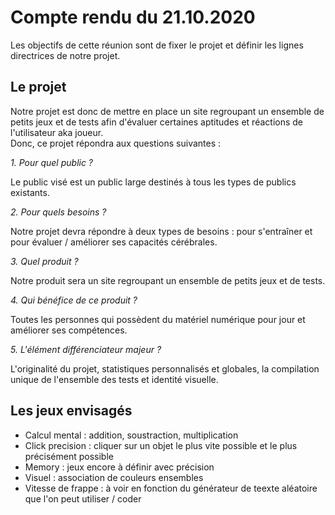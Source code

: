 # Compte rendu du 21.10.2020 #

Les objectifs de cette réunion sont de fixer le projet et définir les lignes directrices de notre projet.  

## Le projet ##

Notre projet est donc de mettre en place un site regroupant un ensemble de petits jeux et de tests afin d'évaluer certaines aptitudes et réactions de l'utilisateur aka joueur.  
Donc, ce projet répondra aux questions suivantes : 

*1. Pour quel public ?*

Le public visé est un public large destinés à tous les types de publics existants.  

*2. Pour quels besoins ?*  

Notre projet devra répondre à deux types de besoins : pour s'entraîner et pour évaluer / améliorer ses capacités cérébrales.  

*3. Quel produit ?* 

Notre produit sera un site regroupant un ensemble de petits jeux et de tests.  

*4. Qui bénéfice de ce produit ?* 

Toutes les personnes qui possèdent du matériel numérique pour jour et améliorer ses compétences.  

*5. L'élément différenciateur majeur ?* 

L'originalité du projet, statistiques personnalisés et globales, la compilation unique de l'ensemble des tests et identité visuelle.  
  
## Les jeux envisagés ##  

* Calcul mental : addition, soustraction, multiplication  
* Click precision : cliquer sur un objet le plus vite possible et le plus précisément possible 
* Memory : jeux encore à définir avec précision 
* Visuel : association de couleurs ensembles  
* Vitesse de frappe : à voir en fonction du générateur de teexte aléatoire que l'on peut utiliser / coder  
